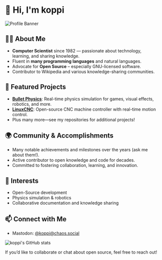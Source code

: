 # 👋 Hi, I'm koppi

![Profile Banner](https://github.com/koppi/koppi/raw/main/assets/banner.png) <!-- Replace or remove if you want -->

## 🧑‍💻 About Me

- **Computer Scientist** since 1982 — passionate about technology, learning, and sharing knowledge.
- Fluent in **many programming languages** and natural languages.
- Advocate for **Open Source** – especially GNU-licensed software.
- Contributor to Wikipedia and various knowledge-sharing communities.

## 🚀 Featured Projects

- [**Bullet Physics**](https://github.com/bulletphysics/bullet3): Real-time physics simulation for games, visual effects, robotics, and more.
- [**LinuxCNC**](https://github.com/LinuxCNC/linuxcnc): Open-source CNC machine controller with real-time motion control.
- Plus many more—see my repositories for additional projects!

## 🌍 Community & Accomplishments

- Many notable achievements and milestones over the years (ask me about them!).
- Active contributor to open knowledge and code for decades.
- Committed to fostering collaboration, learning, and innovation.

## 🌱 Interests

- Open-Source development
- Physics simulation & robotics
- Collaborative documentation and knowledge sharing

## 📫 Connect with Me

- Mastodon: [@koppi@chaos.social](https://chaos.social/@koppi)

![koppi's GitHub stats](https://github-readme-stats.vercel.app/api?username=koppi&show_icons=true&theme=default)

If you’d like to collaborate or chat about open source, feel free to reach out!